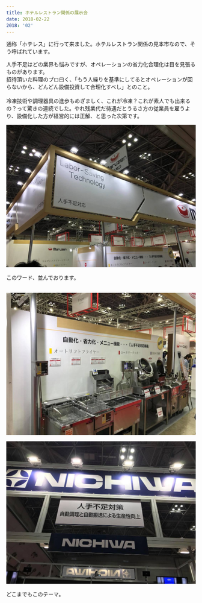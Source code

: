 ```yaml
---
title: ホテルレストラン関係の展示会
date: 2018-02-22
2018: '02'
---
```



通称「ホテレス」に行って来ました。ホテルレストラン関係の見本市なので、そう呼ばれています。  
  
人手不足はどの業界も悩みですが、オペレーションの省力化合理化は目を見張るものがあります。  
招待頂いた料理のプロ曰く、「もう人繰りを基準にしてるとオペレーションが回らないから、どんどん設備投資して合理化すべし」とのこと。  
​  
冷凍技術や調理器具の進歩もめざましく、これが冷凍？これが素人でも出来るの？って驚きの連続でした。やれ残業代だ待遇だとうるさ方の従業員を雇うより、設備化した方が経営的には正解、と思った次第です。

![画像](/images/uploads/20180223finesco2_orig.jpg)

このワード、並んでおります。  
​

![画像](/images/uploads/20180223finesco3_orig.jpg)

![画像](/images/uploads/20180223finesco5_orig.jpg)

  
どこまでもこのテーマ。